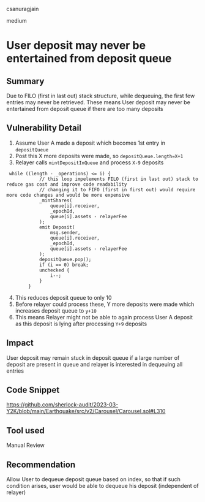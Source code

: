 csanuragjain

medium

# User deposit may never be entertained from deposit queue

## Summary
Due to FILO (first in last out) stack structure, while dequeuing, the first few entries may never be retrieved. These means User deposit may never be entertained from deposit queue if there are too many deposits

## Vulnerability Detail
1. Assume User A made a deposit which becomes 1st entry in `depositQueue`
2. Post this X more deposits were made, so `depositQueue.length=X+1`
3. Relayer calls `mintDepositInQueue` and process `X-9` deposits

```solidity
 while ((length - _operations) <= i) {
            // this loop impelements FILO (first in last out) stack to reduce gas cost and improve code readability
            // changing it to FIFO (first in first out) would require more code changes and would be more expensive
            _mintShares(
                queue[i].receiver,
                _epochId,
                queue[i].assets - relayerFee
            );
            emit Deposit(
                msg.sender,
                queue[i].receiver,
                _epochId,
                queue[i].assets - relayerFee
            );
            depositQueue.pop();
            if (i == 0) break;
            unchecked {
                i--;
            }
        }
```

4. This reduces deposit queue to only 10
5. Before relayer could process these, Y more deposits were made which increases deposit queue to `y+10`
6. This means Relayer might not be able to again process User A deposit as this deposit is lying after processing `Y+9` deposits

## Impact
User deposit may remain stuck in deposit queue if a large number of deposit are present in queue and relayer is interested in dequeuing all entries

## Code Snippet
https://github.com/sherlock-audit/2023-03-Y2K/blob/main/Earthquake/src/v2/Carousel/Carousel.sol#L310

## Tool used
Manual Review

## Recommendation
Allow User to dequeue deposit queue based on index, so that if such condition arises, user would be able to dequeue his deposit (independent of relayer)